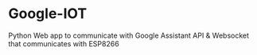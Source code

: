 # Google-IOT
Python Web app to communicate with Google Assistant API &amp; Websocket that communicates with ESP8266
